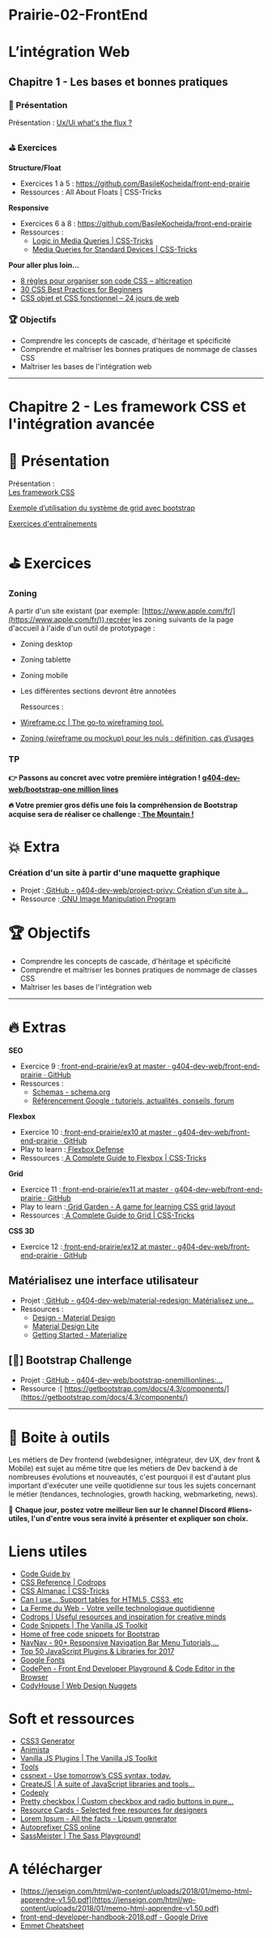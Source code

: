 # Prairie-02-FrontEnd

# L’intégration Web   
## Chapitre 1 - Les bases et bonnes pratiques  

### 🎦 Présentation  
	
Présentation : [Ux/Ui what's the flux ?](https://docs.google.com/presentation/d/1gl-CLu1Y5OLU65_39xFNlYtsh1x-7-Ciey0ShbeClAg/edit#slide=id.p)  

### ⛳ Exercices   
**Structure/Float**  
* Exercices 1 à 5 : https://github.com/BasileKocheida/front-end-prairie
* Ressources : All About Floats | CSS-Tricks


**Responsive**  
* Exercices 6 à 8 : https://github.com/BasileKocheida/front-end-prairie
* Ressources :
	* [Logic in Media Queries | CSS-Tricks](https://css-tricks.com/logic-in-media-queries/)  
	* [Media Queries for Standard Devices | CSS-Tricks](https://css-tricks.com/snippets/css/media-queries-for-standard-devices/)

   
**Pour aller plus loin...**  
* [8 règles pour organiser son code CSS – alticreation  ](https://www.alticreation.com/8-regles-organiser-code-css/)
* [30 CSS Best Practices for Beginners  ](https://code.tutsplus.com/tutorials/30-css-best-practices-for-beginners--net-6741)
* [CSS objet et CSS fonctionnel – 24 jours de web  ](https://www.24joursdeweb.fr/2018/css-objet-et-css-fonctionnel/)

### 🏆 Objectifs
* Comprendre les concepts de cascade, d'héritage et spécificité  
* Comprendre et maîtriser les bonnes pratiques de nommage de classes CSS  
* Maîtriser les bases de l'intégration web  
-------------------------------------------------------------------------------------------------------------------------------------------------------


# Chapitre 2 - Les framework CSS et l'intégration avancée


# 🎦 Présentation

	

Présentation :  
[ Les framework CSS](https://docs.google.com/presentation/d/1_kvX59cz5ABPhWkFN-3JtHCumBtF3QggbxcpN0ylup4)  

[Exemple d’utilisation du système de grid avec bootstrap](https://codepen.io/PedroIdmkr/pen/KGjGaq)  

[Exercices d'entraînements ](https://codepen.io/hamza-karfa/pen/JjZmeyP)  


# ⛳ Exercices


### **Zoning**


A partir d'un site existant (par exemple: [https://www.apple.com/fr/](https://www.apple.com/fr/)),recréer les zoning suivants de la page d'accueil à l'aide d'un outil de prototypage :



* Zoning desktop
* Zoning tablette
* Zoning mobile
* Les différentes sections devront être annotées

    Ressources :

* [Wireframe.cc | The go-to wireframing tool.](https://wireframe.cc/)
* [Zoning (wireframe ou mockup) pour les nuls : définition, cas d’usages](https://www.indexel.com/marketing-digital/zoning-nuls-definition-objectifs-cas-dusages-solutions#)


### **TP**


**👉️ Passons au concret avec votre première intégration ! [g404-dev-web/bootstrap-one million lines](https://github.com/simplon-roanne/bootstrap-onemillionlines)**


**🔥 Votre premier gros défis une fois la compréhension de Bootstrap acquise sera de réaliser ce challenge :[ The Mountain !](https://github.com/g404-dev-web/bootstrap-challenge-the_mountain)**


# 💥 Extra


### **Création d'un site à partir d'une maquette graphique**



* Projet :[ GitHub - g404-dev-web/project-privy: Création d'un site à...](https://github.com/g404-dev-web/project-privy)
* Ressource :[ GNU Image Manipulation Program](https://docs.gimp.org/2.10/fr/)


# 🏆 Objectifs



* Comprendre les concepts de cascade, d'héritage et spécificité
* Comprendre et maîtriser les bonnes pratiques de nommage de classes CSS
* Maîtriser les bases de l'intégration web

-------------------------------------------------------------------------------------------------------------------------------------------------------------------------------------------

# 🔥 Extras

**SEO**



* Exercice 9 :[ front-end-prairie/ex9 at master · g404-dev-web/front-end-prairie · GitHub](https://github.com/g404-dev-web/front-end-prairie/tree/master/ex9)
* Ressources :
    * [Schemas - schema.org](https://schema.org/docs/schemas.html)
    * [Référencement Google : tutoriels, actualités, conseils, forum](https://www.webrankinfo.com/)

**Flexbox**



* Exercice 10 :[ front-end-prairie/ex10 at master · g404-dev-web/front-end-prairie · GitHub](https://github.com/g404-dev-web/front-end-prairie/tree/master/ex10)
* Play to learn :[ Flexbox Defense](http://www.flexboxdefense.com/)
* Ressources :[ A Complete Guide to Flexbox | CSS-Tricks](https://css-tricks.com/snippets/css/a-guide-to-flexbox/)

**Grid**



* Exercice 11 :[ front-end-prairie/ex11 at master · g404-dev-web/front-end-prairie · GitHub](https://github.com/g404-dev-web/front-end-prairie/tree/master/ex11)
* Play to learn :[ Grid Garden - A game for learning CSS grid layout](https://cssgridgarden.com/)
* Ressources :[ A Complete Guide to Grid | CSS-Tricks](https://css-tricks.com/snippets/css/complete-guide-grid/)

**CSS 3D**



* Exercice 12 :[ front-end-prairie/ex12 at master · g404-dev-web/front-end-prairie · GitHub](https://github.com/g404-dev-web/front-end-prairie/tree/master/ex12)


## **Matérialisez une interface utilisateur**



* Projet :[ GitHub - g404-dev-web/material-redesign: Matérialisez une...](https://github.com/g404-dev-web/material-redesign)
* Ressources :
    * [Design - Material Design](https://material.io/design/)
    * [Material Design Lite](https://getmdl.io/started/)
    * [Getting Started - Materialize](https://materializecss.com/getting-started.html)


## **[📝] Bootstrap Challenge**

* Projet :[ GitHub - g404-dev-web/bootstrap-onemillionlines:...](https://github.com/simplon-roanne/bootstrap-onemillionlines)
* Ressource :[ https://getbootstrap.com/docs/4.3/components/](https://getbootstrap.com/docs/4.3/components/)


------------------------------------------------------------------------------------------------------------------------------------------------------------------------------------------------------

# 🔧 Boite à outils

Les métiers de Dev frontend (webdesigner, intégrateur, dev UX, dev front & Mobile) est sujet au même titre que les métiers de Dev backend à de nombreuses évolutions et nouveautés, c'est pourquoi il est d'autant plus important d'exécuter une veille quotidienne sur tous les sujets concernant le métier (tendances, technologies, growth hacking, webmarketing, news).

🔗 **Chaque jour, postez votre meilleur lien sur le channel Discord #liens-utiles, l'un d'entre vous sera invité à présenter et expliquer son choix.**


# **Liens utiles**



* [Code Guide by](https://codeguide.co/)<span style="text-decoration:underline;"> </span>
* [CSS Reference | Codrops](https://tympanus.net/codrops/css_reference/)
* [CSS Almanac | CSS-Tricks](https://css-tricks.com/almanac/)
* [Can I use... Support tables for HTML5, CSS3, etc](https://caniuse.com/)
* [La Ferme du Web - Votre veille technologique quotidienne](https://www.lafermeduweb.net/)
* [Codrops | Useful resources and inspiration for creative minds](https://tympanus.net/codrops/)
* [Code Snippets | The Vanilla JS Toolkit](https://vanillajstoolkit.com/code-snippets/)
* [Home of free code snippets for Bootstrap](https://bootsnipp.com/)
* [NavNav - 90+ Responsive Navigation Bar Menu Tutorials,...](https://navnav.co/)
* [Top 50 JavaScript Plugins & Libraries for 2017](https://speckyboy.com/top-50-javascript/)
* [Google Fonts](https://fonts.google.com/)
* [CodePen - Front End Developer Playground & Code Editor in the Browser](https://codepen.io/)
* [CodyHouse | Web Design Nuggets](https://codyhouse.co/)


# **Soft et ressources**



* [CSS3 Generator](http://css3generator.com/)
* [Animista](http://animista.net/)
* [Vanilla JS Plugins | The Vanilla JS Toolkit](https://vanillajstoolkit.com/plugins/)
* [Tools](http://styleguides.io/tools)
* [cssnext - Use tomorrow’s CSS syntax, today.](http://cssnext.io/)
* [CreateJS | A suite of JavaScript libraries and tools...](https://www.createjs.com/)
* [Codeply](https://www.codeply.com/)
* [Pretty checkbox | Custom checkbox and radio buttons in pure...](https://lokesh-coder.github.io/pretty-checkbox)
* [Resource Cards - Selected free resources for designers](https://resourcecards.com/)
* [Lorem Ipsum - All the facts - Lipsum generator](https://fr.lipsum.com/)
* [Autoprefixer CSS online](http://autoprefixer.github.io/)
* [SassMeister | The Sass Playground!](https://www.sassmeister.com/)


# **A télécharger**



* [https://jenseign.com/html/wp-content/uploads/2018/01/memo-html-apprendre-v1.50.pdf](https://jenseign.com/html/wp-content/uploads/2018/01/memo-html-apprendre-v1.50.pdf)
* [front-end-developer-handbook-2018.pdf - Google Drive](https://drive.google.com/file/d/1tNLh0lewxKzJ_mwHy1KEExTf37m8i9xp/view?usp=sharing)
* [Emmet Cheatsheet](https://docs.emmet.io/cheat-sheet/)

